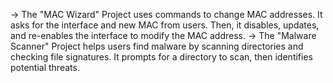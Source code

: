 -> The "MAC Wizard" Project uses commands to change MAC addresses. It asks for the interface and new MAC from users. Then, it disables, updates, and re-enables the interface to modify the MAC address.
-> The "Malware Scanner" Project helps users find malware by scanning directories and checking file signatures. It prompts for a directory to scan, then identifies potential threats.

